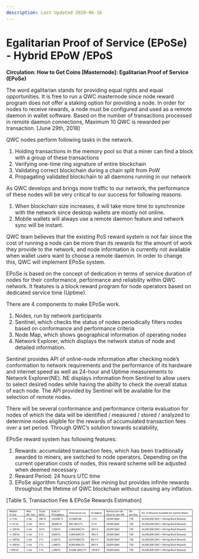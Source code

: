 ```yaml
---
description: Last Updated 2020-06-16
---
```


# Egalitarian Proof of Service \(EPoSe\) - Hybrid EPoW /EPoS

**Circulation: How to Get Coins \[Masternode\]: Egalitarian Proof of Service \(EPoSe\)**

The word egalitarian stands for providing equal rights and equal opportunities. It is free to run a QWC masternode since node reward program does not offer a staking option for providing a node. In order for nodes to receive rewards, a node must be configured and used as a remote daemon in wallet software. Based on the number of transactions processed in remote daemon connections, Maximum 10 QWC is rewarded per transaction. \[June 29th, 2018\]

QWC nodes perform following tasks in the network.

1. Holding transactions in the memory pool so that a miner can find a block with a group of these transactions
2. Verifying one-time ring signature of entire blockchain
3. Validating correct blockchain during a chain split from PoW
4. Propagating validated blockchain to all daemons running in our network

As QWC develops and brings more traffic to our network, the performance of these nodes will be very critical to our success for following reasons.

1. When blockchain size increases, it will take more time to synchronize with the network since desktop wallets are mostly not online.
2. Mobile wallets will always use a remote daemon feature and network sync will be instant.

QWC team believes that the existing PoS reward system is not fair since the cost of running a node can be more than its rewards for the amount of work they provide to the network, and node information is currently not available when wallet users want to choose a remote daemon. In order to change this, QWC will implement EPoSe system.

EPoSe is based on the concept of dedication in terms of service duration of nodes for their conformance, performance and reliability within QWC network. It features is a block reward program for node operators based on dedicated service time \(Uptime\).

There are 4 components to make EPoSe work.

1. Nodes, run by network participants
2. Sentinel, which checks the status of nodes periodically filters nodes based on conformance and performance criteria
3. Node Map, which shows geographical information of operating nodes
4. Network Explorer, which displays the network status of node and detailed information.

Sentinel provides API of online-node information after checking node’s conformation to network requirements and the performance of its hardware and internet speed as well as 24-hour and Uptime measurements to Network Explorer\(NE\). NE displays information from Sentinel to allow users to select desired nodes while having the ability to check the overall status of each node. The API provided by Sentinel will be available for the selection of remote nodes.

There will be several conformance and performance criteria evaluation for nodes of which the data will be identified / measured / stored / analyzed to determine nodes eligible for the rewards of accumulated transaction fees over a set period. Through QWC’s solution towards scalability,

EPoSe reward system has following features:

1. Rewards: accumulated transaction fees, which has been traditionally awarded to miners, are switched to node operators. Depending on the current operation costs of nodes, this reward scheme will be adjusted when deemed necessary.
2. Reward Period: 24 hours UTC time
3. EPoSe algorithm functions just like mining but provides infinite rewards throughout the lifetime of QWC blockchain without causing any inflation.

\[Table 5. Transaction Fee & EPoSe Rewards Estimation\]

![Click to enlarge the table](../.gitbook/assets/5%20%281%29.png)

